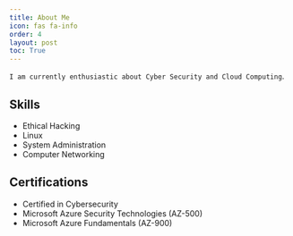 ```yaml
---
title: About Me
icon: fas fa-info
order: 4
layout: post
toc: True
---
```


`I am currently enthusiastic about Cyber Security and Cloud Computing`.


## Skills

- Ethical Hacking
- Linux
- System Administration
- Computer Networking

## Certifications
- Certified in Cybersecurity
- Microsoft Azure Security Technologies (AZ-500)
- Microsoft Azure Fundamentals (AZ-900)








